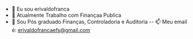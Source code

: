 - 👋 Eu sou erivaldofranca
- 👀 Atualmente Trabalho com Finançaa Publica
- 🌱 Sou Pós graduado Finanças, Controladoria e Auditoria
-- 📫 Meu email é: erivaldofrancaefs@gmail.com

<!---
erivaldofranca/erivaldofranca is a ✨ special ✨ repository because its `README.md` (this file) appears on your GitHub profile.
You can click the Preview link to take a look at your changes.
--->
